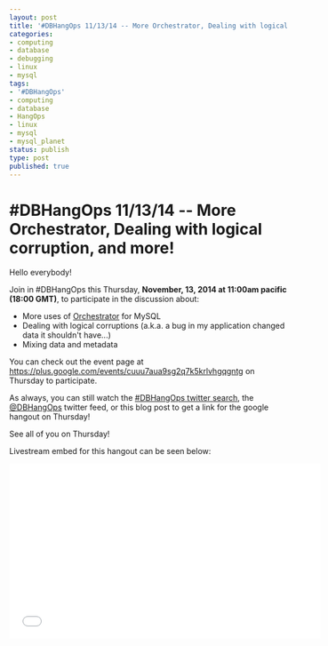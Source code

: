 ```yaml
---
layout: post
title: '#DBHangOps 11/13/14 -- More Orchestrator, Dealing with logical corruption, and more!'
categories:
- computing
- database
- debugging
- linux
- mysql
tags:
- '#DBHangOps'
- computing
- database
- HangOps
- linux
- mysql
- mysql_planet
status: publish
type: post
published: true
---
```

\#DBHangOps 11/13/14 -- More Orchestrator, Dealing with logical corruption, and more!
=========================================================

Hello everybody!

Join in \#DBHangOps this Thursday, **November, 13, 2014 at 11:00am pacific (18:00 GMT)**, to participate in the discussion about:

* More uses of [Orchestrator](https://github.com/outbrain/orchestrator) for MySQL
* Dealing with logical corruptions (a.k.a. a bug in my application changed data it shouldn't have...)
* Mixing data and metadata

You can check out the event page at https://plus.google.com/events/cuuu7aua9sg2q7k5krlvhgqgntg on Thursday to participate.

As always, you can still watch the [\#DBHangOps twitter search](https://twitter.com/search/realtime?q=%23DBHangOps), the [@DBHangOps](https://twitter.com/dbhangops) twitter feed, or this blog post to get a link for the google hangout on Thursday!

See all of you on Thursday!

Livestream embed for this hangout can be seen below:

<iframe width="560" height="315" src="//www.youtube.com/embed/qAQ0c97TODk" frameborder="0" allowfullscreen></iframe>
